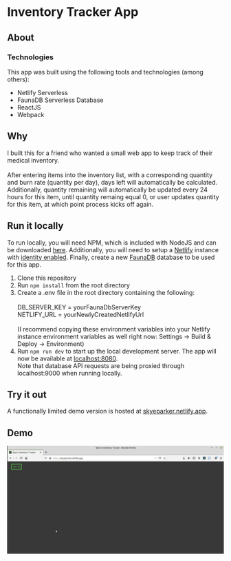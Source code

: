 Inventory Tracker App
=====================

About
------------

### Technologies
This app was built using the following tools and technologies (among others):  

* Netlify Serverless 
* FaunaDB Serverless Database
* ReactJS
* Webpack

Why
---
I built this for a friend who wanted a small web app to keep track of their medical inventory.<br><br>After entering items into the inventory list, with a corresponding quantity and burn rate (quantity per day), days left will automatically be calculated. Additionally, quantity remaining will automatically be updated every 24 hours for this item, until quantity remaing equal 0, or
user updates quantity for this item, at which point process kicks off again.

Run it locally
--------------
To run locally, you will need NPM, which is included with NodeJS and can be downloaded [here](https://nodejs.org/). Additionally, you will need to setup a [Netlify](https://www.netlify.com/) instance with [identity enabled](https://docs.netlify.com/visitor-access/identity/). Finally, create a new [FaunaDB](https://fauna.com/) database to be used for this app.

1. Clone this repository  
2. Run `npm install` from the root directory  
3. Create a .env file in the root directory containing the following:<br><br>
    DB_SERVER_KEY = yourFaunaDbServerKey<br>
    NETLIFY_URL = yourNewlyCreatedNetlifyUrl<br><br>
(I recommend copying these environment variables into your Netlify instance environment variables as well right now:  Settings -> Build & Deploy -> Environment)  
4. Run `npm run dev` to start up the local development server. The app will now be available at [localhost:8080](http://localhost:8080/).   
Note that database API requests are being proxied through localhost:9000 when running locally.

Try it out
----------
A functionally limited demo version is hosted at [skyeparker.netlify.app](https://skyeparker.netlify.app).



Demo
----
![](./inventory_tracker.gif)
